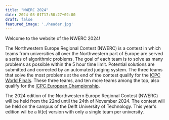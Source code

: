 ```yaml
---
title: "NWERC 2024"
date: 2024-03-01T17:50:27+02:00
draft: false
featured_image: './header.jpg'
---
```


Welcome to the website of the NWERC 2024!

The Northwestern Europe Regional Contest (NWERC) is a contest in which teams from universities all over the Northwestern part of Europe are served a series of algorithmic problems. The goal of each team is to solve as many problems as possible within the 5 hour time limit. Potential solutions are submitted and corrected by an automated judging system. The three teams that solve the most problems at the end of the contest qualify for the [ICPC World Finals](https://icpc.global/). These three teams, and ten more teams among the top, also qualify for the [ICPC European Championship](https://euc.icpc.global/).

The 2024 edition of the Northwestern Europe Regional Contest (NWERC) will be held from the 22nd until the 24th of November 2024.
The contest will be held on the campus of the Delft University of Technology. This year's edition wil be a lit(e) version with only a single team per university.


